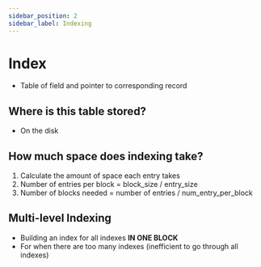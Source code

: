 ```yaml
---
sidebar_position: 2
sidebar_label: Indexing
---
```


# Index

- Table of field and pointer to corresponding record

## Where is this table stored?
- On the disk

## How much space does indexing take?
1. Calculate the amount of space each entry takes
2. Number of entries per block = block_size / entry_size 
3. Number of blocks needed = number of entries / num_entry_per_block

## Multi-level Indexing
- Building an index for all indexes **IN ONE BLOCK**
- For when there are too many indexes (inefficient to go through all indexes)
